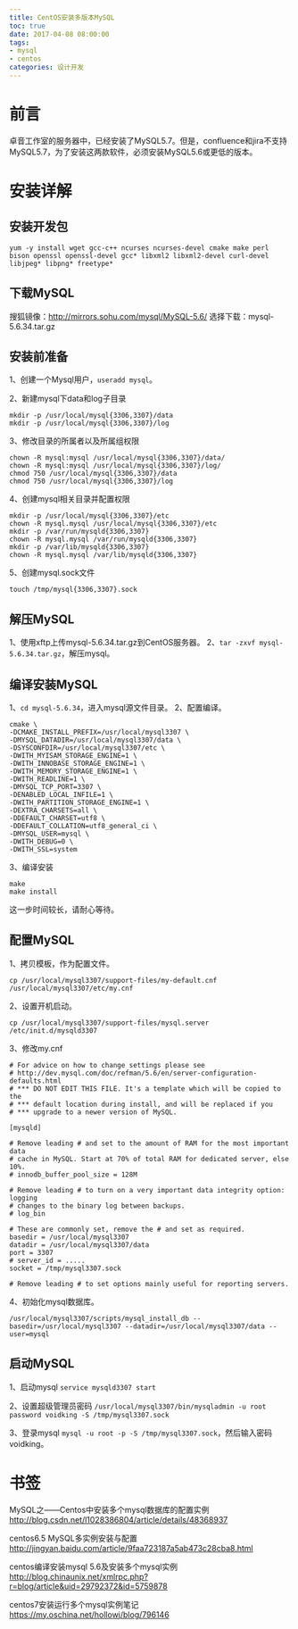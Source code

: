 ```yaml
---
title: CentOS安装多版本MySQL
toc: true
date: 2017-04-08 08:00:00
tags:
- mysql
- centos
categories: 设计开发
---
```

# 前言
卓音工作室的服务器中，已经安装了MySQL5.7。但是，confluence和jira不支持MySQL5.7，为了安装这两款软件，必须安装MySQL5.6或更低的版本。

<!--more-->

# 安装详解
## 安装开发包
```
yum -y install wget gcc-c++ ncurses ncurses-devel cmake make perl bison openssl openssl-devel gcc* libxml2 libxml2-devel curl-devel libjpeg* libpng* freetype*
```

## 下载MySQL
搜狐镜像：http://mirrors.sohu.com/mysql/MySQL-5.6/
选择下载：mysql-5.6.34.tar.gz

## 安装前准备
1、创建一个Mysql用户，`useradd mysql`。

2、新建mysql下data和log子目录
```
mkdir -p /usr/local/mysql{3306,3307}/data            
mkdir -p /usr/local/mysql{3306,3307}/log  
```

3、修改目录的所属者以及所属组权限 
```
chown -R mysql:mysql /usr/local/mysql{3306,3307}/data/  
chown -R mysql:mysql /usr/local/mysql{3306,3307}/log/  
chmod 750 /usr/local/mysql{3306,3307}/data        
chmod 750 /usr/local/mysql{3306,3307}/log  
```

4、创建mysql相关目录并配置权限
```
mkdir -p /usr/local/mysql{3306,3307}/etc  
chown -R mysql.mysql /usr/local/mysql{3306,3307}/etc  
mkdir -p /var/run/mysqld{3306,3307}  
chown -R mysql.mysql /var/run/mysqld{3306,3307}  
mkdir -p /var/lib/mysqld{3306,3307}  
chown -R mysql.mysql /var/lib/mysqld{3306,3307}
```

5、创建mysql.sock文件
```
touch /tmp/mysql{3306,3307}.sock
```

## 解压MySQL
1、使用xftp上传mysql-5.6.34.tar.gz到CentOS服务器。
2、`tar -zxvf mysql-5.6.34.tar.gz`，解压mysql。

## 编译安装MySQL
1、`cd mysql-5.6.34`，进入mysql源文件目录。
2、配置编译。
```
cmake \
-DCMAKE_INSTALL_PREFIX=/usr/local/mysql3307 \
-DMYSQL_DATADIR=/usr/local/mysql3307/data \
-DSYSCONFDIR=/usr/local/mysql3307/etc \
-DWITH_MYISAM_STORAGE_ENGINE=1 \
-DWITH_INNOBASE_STORAGE_ENGINE=1 \
-DWITH_MEMORY_STORAGE_ENGINE=1 \
-DWITH_READLINE=1 \
-DMYSQL_TCP_PORT=3307 \
-DENABLED_LOCAL_INFILE=1 \
-DWITH_PARTITION_STORAGE_ENGINE=1 \
-DEXTRA_CHARSETS=all \
-DDEFAULT_CHARSET=utf8 \
-DDEFAULT_COLLATION=utf8_general_ci \
-DMYSQL_USER=mysql \
-DWITH_DEBUG=0 \
-DWITH_SSL=system
```

3、编译安装
```
make
make install
```
这一步时间较长，请耐心等待。

## 配置MySQL
1、拷贝模板，作为配置文件。
```
cp /usr/local/mysql3307/support-files/my-default.cnf /usr/local/mysql3307/etc/my.cnf
```

2、设置开机启动。
```
cp /usr/local/mysql3307/support-files/mysql.server /etc/init.d/mysqld3307
```


3、修改my.cnf
```
# For advice on how to change settings please see
# http://dev.mysql.com/doc/refman/5.6/en/server-configuration-defaults.html
# *** DO NOT EDIT THIS FILE. It's a template which will be copied to the
# *** default location during install, and will be replaced if you
# *** upgrade to a newer version of MySQL.

[mysqld]

# Remove leading # and set to the amount of RAM for the most important data
# cache in MySQL. Start at 70% of total RAM for dedicated server, else 10%.
# innodb_buffer_pool_size = 128M

# Remove leading # to turn on a very important data integrity option: logging
# changes to the binary log between backups.
# log_bin

# These are commonly set, remove the # and set as required.
basedir = /usr/local/mysql3307
datadir = /usr/local/mysql3307/data
port = 3307
# server_id = .....
socket = /tmp/mysql3307.sock

# Remove leading # to set options mainly useful for reporting servers.
```

4、初始化mysql数据库。
```
/usr/local/mysql3307/scripts/mysql_install_db --basedir=/usr/local/mysql3307 --datadir=/usr/local/mysql3307/data --user=mysql
```


## 启动MySQL
1、启动mysql
`service mysqld3307 start`

2、设置超级管理员密码
`/usr/local/mysql3307/bin/mysqladmin -u root password voidking -S /tmp/mysql3307.sock`

3、登录mysql
`mysql -u root -p -S /tmp/mysql3307.sock`，然后输入密码voidking。


# 书签
MySQL之——Centos中安装多个mysql数据库的配置实例
http://blog.csdn.net/l1028386804/article/details/48368937

centos6.5 MySQL多实例安装与配置
http://jingyan.baidu.com/article/9faa723187a5ab473c28cba8.html

centos编译安装mysql 5.6及安装多个mysql实例 
http://blog.chinaunix.net/xmlrpc.php?r=blog/article&uid=29792372&id=5759878

centos7安装运行多个mysql实例笔记
https://my.oschina.net/hollowj/blog/796146


